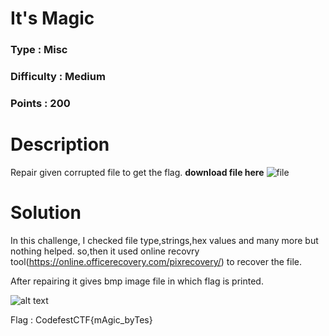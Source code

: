 # It's Magic
### Type : Misc
### Difficulty : Medium
### Points : 200

# Description
Repair given corrupted file to get the flag.
**download file here** ![file](https://github.com/Mk-ism/Codefest-18-CTF-Writeups/blob/master/It's%20magic/filename.extension)

# Solution
In this challenge, I checked file type,strings,hex values and many more but nothing helped.
so,then it used online recovry tool(https://online.officerecovery.com/pixrecovery/) to recover the file.

After repairing it gives bmp image file in which flag is printed.

![alt text](https://github.com/Mk-ism/Codefest-18-CTF-Writeups/blob/master/It's%20magic/repair.bmp)

Flag : CodefestCTF{mAgic_byTes}